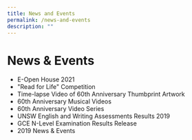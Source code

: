 ```yaml
---
title: News and Events
permalink: /news-and-events
description: ""
---
```

# News & Events
* E-Open House 2021
* "Read for Life" Competition
* Time-lapse Video of 60th Anniversary Thumbprint Artwork
* 60th Anniversary Musical Videos
* 60th Anniversary Video Series
* UNSW English and Writing Assessments Results 2019
* GCE N-Level Examination Results Release
* 2019 News & Events
